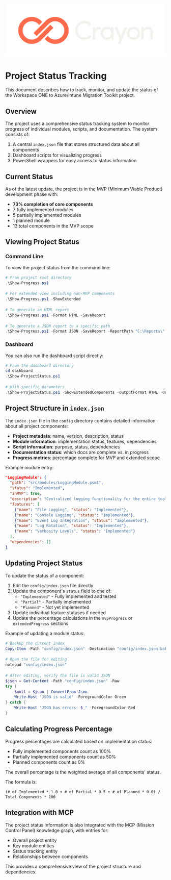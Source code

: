 ![Crayon Logo](../assests/img/Crayon-Logo-RGB-Negative.svg)

# Project Status Tracking

This document describes how to track, monitor, and update the status of the Workspace ONE to Azure/Intune Migration Toolkit project.

## Overview

The project uses a comprehensive status tracking system to monitor progress of individual modules, scripts, and documentation. The system consists of:

1. A central `index.json` file that stores structured data about all components
2. Dashboard scripts for visualizing progress
3. PowerShell wrappers for easy access to status information

## Current Status

As of the latest update, the project is in the MVP (Minimum Viable Product) development phase with:

- **73% completion of core components**
- 7 fully implemented modules
- 5 partially implemented modules 
- 1 planned module
- 13 total components in the MVP scope

## Viewing Project Status

### Command Line

To view the project status from the command line:

```powershell
# From project root directory
.\Show-Progress.ps1

# For extended view including non-MVP components
.\Show-Progress.ps1 -ShowExtended

# To generate an HTML report
.\Show-Progress.ps1 -Format HTML -SaveReport

# To generate a JSON report to a specific path
.\Show-Progress.ps1 -Format JSON -SaveReport -ReportPath "C:\Reports\"
```

### Dashboard

You can also run the dashboard script directly:

```powershell
# From the dashboard directory
cd dashboard
.\Show-ProjectStatus.ps1

# With specific parameters
.\Show-ProjectStatus.ps1 -ShowExtendedComponents -OutputFormat HTML -OutputPath "project-status.html"
```

## Project Structure in `index.json`

The `index.json` file in the `config` directory contains detailed information about all project components:

- **Project metadata**: name, version, description, status
- **Module information**: implementation status, features, dependencies
- **Script information**: purpose, status, dependencies
- **Documentation status**: which docs are complete vs. in progress
- **Progress metrics**: percentage complete for MVP and extended scope

Example module entry:

```json
"LoggingModule": {
  "path": "src/modules/LoggingModule.psm1",
  "status": "Implemented",
  "inMVP": true,
  "description": "Centralized logging functionality for the entire toolkit",
  "features": [
    {"name": "File Logging", "status": "Implemented"},
    {"name": "Console Logging", "status": "Implemented"},
    {"name": "Event Log Integration", "status": "Implemented"},
    {"name": "Log Rotation", "status": "Implemented"},
    {"name": "Verbosity Levels", "status": "Implemented"}
  ],
  "dependencies": []
}
```

## Updating Project Status

To update the status of a component:

1. Edit the `config/index.json` file directly
2. Update the component's `status` field to one of:
   - `"Implemented"` - Fully implemented and tested
   - `"Partial"` - Partially implemented
   - `"Planned"` - Not yet implemented
3. Update individual feature statuses if needed
4. Update the percentage calculations in the `mvpProgress` or `extendedProgress` sections

Example of updating a module status:

```powershell
# Backup the current index
Copy-Item -Path "config/index.json" -Destination "config/index.json.bak"

# Open the file for editing
notepad "config/index.json"

# After editing, verify the file is valid JSON
$json = Get-Content -Path "config/index.json" -Raw
try {
    $null = $json | ConvertFrom-Json
    Write-Host "JSON is valid" -ForegroundColor Green
} catch {
    Write-Host "JSON has errors: $_" -ForegroundColor Red
}
```

## Calculating Progress Percentage

Progress percentages are calculated based on implementation status:

- Fully implemented components count as 100%
- Partially implemented components count as 50%
- Planned components count as 0%

The overall percentage is the weighted average of all components' status.

The formula is:
```
(# of Implemented * 1.0 + # of Partial * 0.5 + # of Planned * 0.0) / Total Components * 100
```

## Integration with MCP

The project status information is also integrated with the MCP (Mission Control Panel) knowledge graph, with entries for:

- Overall project entity
- Key module entities
- Status tracking entity
- Relationships between components

This provides a comprehensive view of the project structure and dependencies. 
